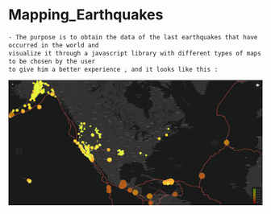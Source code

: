 # Mapping_Earthquakes

    - The purpose is to obtain the data of the last earthquakes that have occurred in the world and 
    visualize it through a javascript library with different types of maps to be chosen by the user 
    to give him a better experience , and it looks like this :
    
![](https://github.com/maadpeal/Mapping_Earthquakes/blob/main/Resources/map.png)
